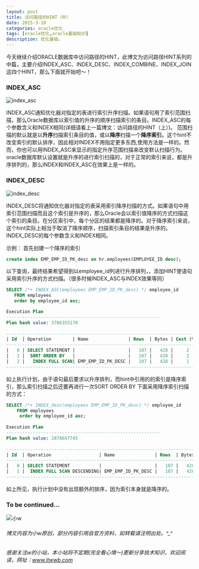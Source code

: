 ```yaml
---
layout: post
title: 访问路径的HINT（中）
date: 2015-3-10
categories: oracle优化
tags: [oracle优化,oracle基础知识]
description: 优化基础。
---
```



今天继续介绍ORACLE数据库中访问路径的HINT，此博文为访问路径HINT系列的中篇，主要介绍INDEX_ASC、INDEX_DESC、INDEX_COMBINE、INDEX_JOIN这四个HINT，那么下面就开始吧～！

### INDEX_ASC

![index_asc](https://docs.oracle.com/cd/E11882_01/server.112/e41084/img/index_asc_hint.gif)

INDEX_ASC通知优化器对指定的表进行索引升序扫描。如果语句用了索引范围扫描，那么Oracle数据库以索引值的升序的顺序扫描索引的条目。INDEX_ASC的每个参数含义和INDEX相同(详细请看上一篇博文：访问路径的HINT（上）)。
范围扫描的默认就是以**升序**扫描索引条目的值，或以**降序**扫描一个**降序索引**。这个hint不改变索引的默认排序，因此相对INDEX不用指定更多东西,使用方法是一样的。然而，你也可以用INDEX_ASC来显示的指定升序范围扫描来改变默认扫描行为。
oracle数据库默认设置就是升序的进行索引扫描的，对于正常的索引来说，都是升序排列的，那么INDEX和INDEX_ASC在效果上是一样的。

### INDEX_DESC

![index_desc](https://docs.oracle.com/cd/E11882_01/server.112/e41084/img/index_desc_hint.gif)

INDEX_DESC将通知优化器对指定的表采用索引降序扫描的方式。如果语句中用索引范围扫描而且这个索引是升序的，那么Oracle会以索引值降序的方式扫描这个索引的条目。在分区索引中，每个分区的结果都是降序的。对于降序索引来说，这个hint实际上相当于取消了降序顺序，扫描索引条目的结果是升序的。INDEX_DESC的每个参数含义和INDEX相同。

示例：
首先创建一个降序的索引

```sql
create index EMP_EMP_ID_PK_desc on hr.employees(EMPLOYEE_ID desc);
```

以下查询，最终结果希望得到以employee_id列进行升序排列，，添加HINT使语句采用索引升序的方式扫描。（很多时候INDEX_ASC与INDEX效果等同）

```sql
SELECT /*+ INDEX_ASC(employees EMP_EMP_ID_PK_desc) */ employee_id
   FROM employees
   order by employee_id asc;

Execution Plan
----------------------------------------------------------
Plan hash value: 3786355170
 
---------------------------------------------------------------------------------------
| Id  | Operation        | Name               | Rows  | Bytes | Cost (%CPU)| Time     |
---------------------------------------------------------------------------------------
|   0 | SELECT STATEMENT |                    |   107 |   428 |     2  (50)| 00:00:01 |
|   1 |  SORT ORDER BY   |                    |   107 |   428 |     2  (50)| 00:00:01 |
|   2 |   INDEX FULL SCAN| EMP_EMP_ID_PK_DESC |   107 |   428 |     1   (0)| 00:00:01 |
---------------------------------------------------------------------------------------
```

如上执行计划，由于语句最后要求以升序排列，而hint中引用的的索引是降序索引，那么索引扫描之后还要再进行一次SORT ORDER BY
下面采用降序索引扫描的方式：

```sql
SELECT /*+ INDEX_desc(employees EMP_EMP_ID_PK_desc) */ employee_id
    FROM employees
     order by employee_id asc;
 
Execution Plan
----------------------------------------------------------
Plan hash value: 2878697745
 
-------------------------------------------------------------------------------------------------
| Id  | Operation                  | Name               | Rows  | Bytes | Cost (%CPU)| Time     |
-------------------------------------------------------------------------------------------------
|   0 | SELECT STATEMENT           |                    |   107 |   428 |     1   (0)| 00:00:01 |
|   1 |  INDEX FULL SCAN DESCENDING| EMP_EMP_ID_PK_DESC |   107 |   428 |     1   (0)| 00:00:01 |
-------------------------------------------------------------------------------------------------
```

如上所见，执行计划中没有出现额外的排序，因为索引本身就是降序的。





 
### To be continued...

![小w](https://wx2.sinaimg.cn/mw1024/891ecf4fly1fr361nvrcnj207w07sad7.jpg)

###### 博文内容为小w原创，部分内容引用自官方资料，如转载请注明出处。^_^

###### 感谢关注w的小站，本小站将不定期(完全看心情～)更新分享技术知识，欢迎阅读，网址：www.itwwb.com
